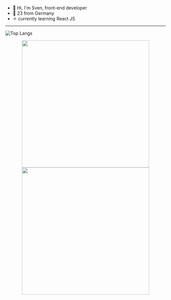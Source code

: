 - 👋 Hi, I'm Sven, front-end developer
- 🌱 23 from Germany 
- :atom_symbol: currently learning React JS

---

![Top Langs](https://github-readme-stats.vercel.app/api/top-langs/?username=svenrisse&layout=compact&theme=material-palenight&hide_border=true)

<p align = "center">
  <img src = "https://github-readme-stats.vercel.app/api?username=pr2tik1&show_icons=true&theme=bear" width = 400>
  <img src = "https://github-readme-streak-stats.herokuapp.com?user=pr2tik1&theme=dark&hide_border=true" width = 400>
</p>
